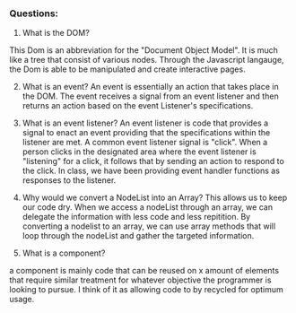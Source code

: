 ### Questions:
1. What is the DOM?

This Dom is an abbreviation for the "Document Object Model". It is much like a tree that consist of various nodes. Through the Javascript langauge, the Dom is able to be manipulated and create interactive pages. 

2. What is an event?
An event is essentially an action that takes place in the DOM. The event receives a signal from an event listener and then returns an action based on the event Listener's specifications. 

3. What is an event listener?
An event listener is code that provides a signal to enact an event providing that the specifications within the listener are met. A common event listener signal is "click". When a person clicks in the designated area where the event listener is "listening" for a click, it follows that by sending an action to respond to the click. In class, we have been providing event handler functions as responses to the listener. 

4. Why would we convert a NodeList into an Array?
This allows us to keep our code dry. When we access a nodeList through an array, we can delegate the information with less code and less repitition. By converting a nodelist to an array, we can use array methods that will loop through the nodeList and gather the targeted information. 

5. What is a component? 

a component is mainly code that can be reused on x amount of elements that require similar treatment for whatever objective the programmer is looking to pursue. I think of it as allowing code to by recycled for optimum usage. 